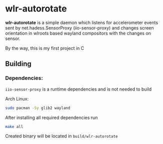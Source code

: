# wlr-autorotate

**wlr-autorotate** is a simple daemon which listens for accelerometer events sent by net.hadess.SensorProxy (iio-sensor-proxy) and changes screen orientation in wlroots based wayland compositors with the changes on sensor.

By the way, this is my first project in C

## Building

### Dependencies:

`iio-sensor-proxy` is a runtime dependencies and is not needed to build

Arch Linux:
```sh
sudo pacman -Sy glib2 wayland
```

After installing all required dependencies run
```sh
make all
```
Created binary will be located in `build/wlr-autorotate`